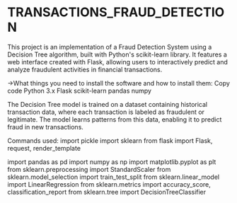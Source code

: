 # TRANSACTIONS_FRAUD_DETECTION

This project is an implementation of a Fraud Detection System using a Decision Tree algorithm, built with Python's scikit-learn library. It features a web interface created with Flask, allowing users to interactively predict and analyze fraudulent activities in financial transactions.

->What things you need to install the software and how to install them:
Copy code
Python 3.x
Flask
scikit-learn
pandas
numpy

The Decision Tree model is trained on a dataset containing historical transaction data, where each transaction is labeled as fraudulent or legitimate. The model learns patterns from this data, enabling it to predict fraud in new transactions.

Commands used:
import pickle
import sklearn
from flask import Flask, request, render_template

import pandas as pd
import numpy as np
import matplotlib.pyplot as plt
from sklearn.preprocessing import StandardScaler
from sklearn.model_selection import train_test_split
from sklearn.linear_model import LinearRegression
from sklearn.metrics import accuracy_score, classification_report
from sklearn.tree import DecisionTreeClassifier
